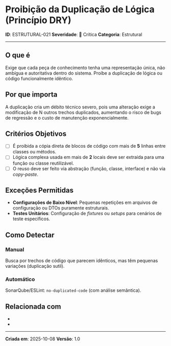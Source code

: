 # Proibição da Duplicação de Lógica (Princípio DRY)
<!-- markdownlint-disable MD012 MD029 MD031 MD032 MD036 -->

**ID**: ESTRUTURAL-021
**Severidade**: 🔴 Crítica
**Categoria**: Estrutural

---

## O que é

Exige que cada peça de conhecimento tenha uma representação única, não ambígua e autoritativa dentro do sistema. Proíbe a duplicação de lógica ou código funcionalmente idêntico.

## Por que importa

A duplicação cria um débito técnico severo, pois uma alteração exige a modificação de N outros trechos duplicados, aumentando o risco de bugs de regressão e o custo de manutenção exponencialmente.

## Critérios Objetivos

- [ ] É proibida a cópia direta de blocos de código com mais de **5** linhas entre classes ou métodos.
- [ ] Lógica complexa usada em mais de **2** locais deve ser extraída para uma função ou classe reutilizável.
- [ ] O reuso deve ser feito via abstração (função, classe, interface) e não via *copy-paste*.

## Exceções Permitidas

- **Configurações de Baixo Nível**: Pequenas repetições em arquivos de configuração ou DTOs puramente estruturais.
- **Testes Unitários**: Configuração de *fixtures* ou *setups* para cenários de teste específicos.

## Como Detectar

### Manual

Busca por trechos de código que parecem idênticos, mas têm pequenas variações (duplicação sutil).

### Automático

SonarQube/ESLint: `no-duplicated-code` (com análise semântica).

## Relacionada com

- [COMPORTAMENTAL-010]: reforça (SRP é o caminho para o DRY)
- [ESTRUTURAL-007]: reforça (Limite de Linhas)

---

**Criada em**: 2025-10-08
**Versão**: 1.0
